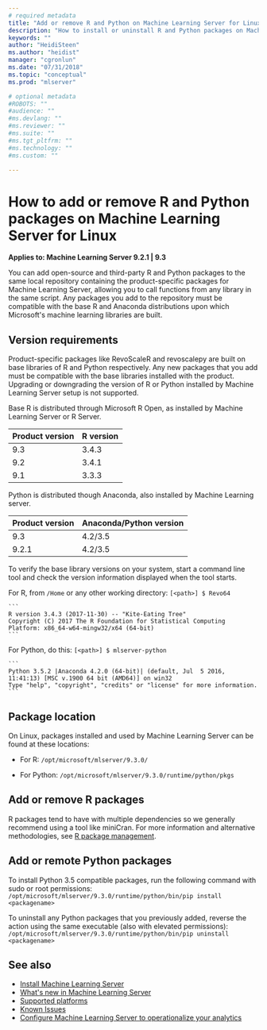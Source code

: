 ```yaml
---
# required metadata
title: "Add or remove R and Python on Machine Learning Server for Linux"
description: "How to install or uninstall R and Python packages on Machine Learning Server forLinux."
keywords: ""
author: "HeidiSteen"
ms.author: "heidist"
manager: "cgronlun"
ms.date: "07/31/2018"
ms.topic: "conceptual"
ms.prod: "mlserver"

# optional metadata
#ROBOTS: ""
#audience: ""
#ms.devlang: ""
#ms.reviewer: ""
#ms.suite: ""
#ms.tgt_pltfrm: ""
#ms.technology: ""
#ms.custom: ""

---
```


# How to add or remove R and Python packages on Machine Learning Server for Linux

**Applies to:  Machine Learning Server 9.2.1 | 9.3**

You can add open-source and third-party R and Python packages to the same local repository containing the product-specific packages for Machine Learning Server, allowing you to call functions from any library in the same script. Any packages you add to the repository must be compatible with the base R and Anaconda distributions upon which Microsoft's machine learning libraries are built.

## Version requirements

Product-specific packages like RevoScaleR and revoscalepy are built on base libraries of R and Python respectively.  Any new packages that you add must be compatible with the base libraries installed with the product. Upgrading or downgrading the version of R or Python installed by Machine Learning Server setup is not supported.

Base R is distributed through Microsoft R Open, as installed by Machine Learning Server or R Server.

| Product version | R version |
|-----------------|-----------|
| 9.3             | 3.4.3 |
| 9.2             | 3.4.1 |
| 9.1             | 3.3.3 |

Python is distributed though Anaconda, also installed by Machine Learning server.

| Product version | Anaconda/Python version |
|-----------------|-------------------------|
| 9.3             | 4.2/3.5 |
| 9.2.1           | 4.2/3.5 |

To verify the base library versions on your system, start a command line tool and check the version information displayed when the tool starts. 

For R, from `/Home` or any other working directory: `[<path>] $ Revo64`

    ```
    R version 3.4.3 (2017-11-30) -- "Kite-Eating Tree"
    Copyright (C) 2017 The R Foundation for Statistical Computing
    Platform: x86_64-w64-mingw32/x64 (64-bit)
    ```

For Python, do this: `[<path>] $ mlserver-python`

    ```
    Python 3.5.2 |Anaconda 4.2.0 (64-bit)| (default, Jul  5 2016, 11:41:13) [MSC v.1900 64 bit (AMD64)] on win32
    Type "help", "copyright", "credits" or "license" for more information.
    ```


## Package location

On Linux, packages installed and used by Machine Learning Server can be found at these locations:

+ For R: `/opt/microsoft/mlserver/9.3.0/`

+ For Python: `/opt/microsoft/mlserver/9.3.0/runtime/python/pkgs`

## Add or remove R packages

R packages tend to have with multiple dependencies so we generally recommend using a tool like miniCran. For more information and alternative methodologies, see [R package management](../operationalize/configure-manage-r-packages.md).

## Add or remote Python packages

To install Python 3.5 compatible packages, run the following command with sudo or root permissions: `/opt/microsoft/mlserver/9.3.0/runtime/python/bin/pip install <packagename>`

To uninstall any Python packages that you previously added, reverse the action using the same executable (also with elevated permissions): `/opt/microsoft/mlserver/9.3.0/runtime/python/bin/pip uninstall <packagename>`

## See also

+ [Install Machine Learning Server](r-server-install.md)
+ [What's new in Machine Learning Server](../whats-new-in-machine-learning-server.md)
+ [Supported platforms](r-server-install-supported-platforms.md)  
+ [Known Issues](../resources-known-issues.md)  
+ [Configure Machine Learning Server to operationalize your analytics](../what-is-operationalization.md)